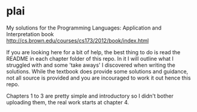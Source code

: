 # plai
My solutions for the Programming Languages: Application and Interpretation book http://cs.brown.edu/courses/cs173/2012/book/index.html

If you are looking here for a bit of help, the best thing to do is read the README in each chapter folder of this repo. In it I will outline what I struggled with and some 'take aways' I discovered when writing the solutions.
While the textbook does provide some solutions and guidance, not all source is provided and you are incouraged to work it out hence this repo.

Chapters 1 to 3 are pretty simple and introductory so I didn't bother uploading them, the real work starts at chapter 4.
